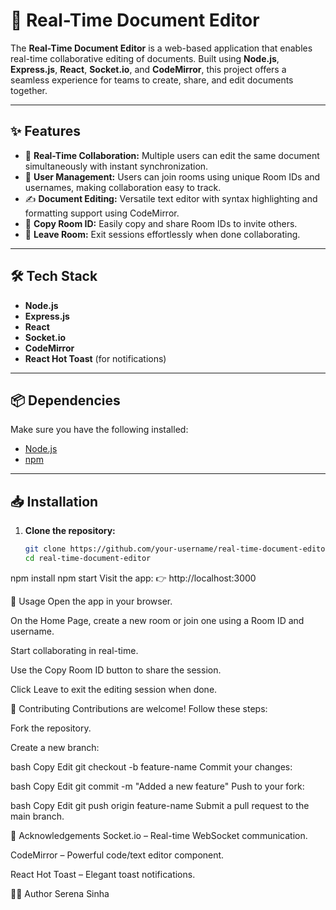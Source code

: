 # 📄 Real-Time Document Editor

The **Real-Time Document Editor** is a web-based application that enables real-time collaborative editing of documents. Built using **Node.js**, **Express.js**, **React**, **Socket.io**, and **CodeMirror**, this project offers a seamless experience for teams to create, share, and edit documents together.

---

## ✨ Features

- 🔄 **Real-Time Collaboration:** Multiple users can edit the same document simultaneously with instant synchronization.
- 👤 **User Management:** Users can join rooms using unique Room IDs and usernames, making collaboration easy to track.
- ✍️ **Document Editing:** Versatile text editor with syntax highlighting and formatting support using CodeMirror.
- 🔗 **Copy Room ID:** Easily copy and share Room IDs to invite others.
- 🚪 **Leave Room:** Exit sessions effortlessly when done collaborating.

---

## 🛠 Tech Stack

- **Node.js**
- **Express.js**
- **React**
- **Socket.io**
- **CodeMirror**
- **React Hot Toast** (for notifications)

---

## 📦 Dependencies

Make sure you have the following installed:

- [Node.js](https://nodejs.org/)
- [npm](https://www.npmjs.com/)

---

## 📥 Installation

1. **Clone the repository:**
   ```bash
   git clone https://github.com/your-username/real-time-document-editor.git
   cd real-time-document-editor
npm install
npm start
Visit the app:
👉 http://localhost:3000

🚀 Usage
Open the app in your browser.

On the Home Page, create a new room or join one using a Room ID and username.

Start collaborating in real-time.

Use the Copy Room ID button to share the session.

Click Leave to exit the editing session when done.

🤝 Contributing
Contributions are welcome! Follow these steps:

Fork the repository.

Create a new branch:

bash
Copy
Edit
git checkout -b feature-name
Commit your changes:

bash
Copy
Edit
git commit -m "Added a new feature"
Push to your fork:

bash
Copy
Edit
git push origin feature-name
Submit a pull request to the main branch.

🙏 Acknowledgements
Socket.io – Real-time WebSocket communication.

CodeMirror – Powerful code/text editor component.

React Hot Toast – Elegant toast notifications.

👩‍💻 Author
Serena Sinha
